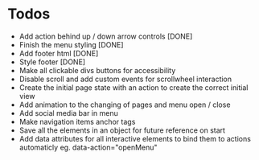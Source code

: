 # Todos
  - Add action behind up / down arrow controls [DONE]
  - Finish the menu styling [DONE]
  - Add footer html [DONE]
  - Style footer [DONE]
  - Make all clickable divs buttons for accessibility
  - Disable scroll and add custom events for scrollwheel interaction
  - Create the initial page state with an action to create the correct initial view
  - Add animation to the changing of pages and menu open / close
  - Add social media bar in menu
  - Make navigation items anchor tags 
  - Save all the elements in an object for future reference on start
  - Add data attributes for all interactive elements to bind them to actions automaticly eg. data-action="openMenu" 